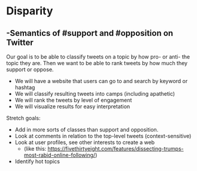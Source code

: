 # Disparity
## -Semantics of #support and #opposition on Twitter

Our goal is to be able to classify tweets on a topic by how pro- or anti- the topic they are. Then we want to be able to rank tweets by how much they support or oppose. 
* We will have a website that users can go to and search by keyword or hashtag
* We will classify resulting tweets into camps (including apathetic)
* We will rank the tweets by level of engagement
* We will visualize results for easy interpretation

Stretch goals:
* Add in more sorts of classes than support and opposition. 
* Look at comments in relation to the top-level tweets (context-sensitive)
* Look at user profiles, see other interests to create a web
  * (like this: https://fivethirtyeight.com/features/dissecting-trumps-most-rabid-online-following/)
* Identify hot topics
	
